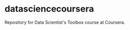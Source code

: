 datasciencecoursera
===================

Repository for Data Scientist's Toolbox course at Coursera.
